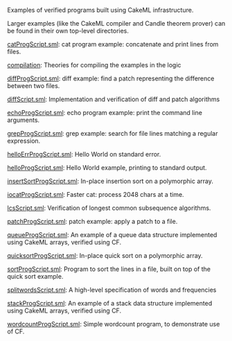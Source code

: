 Examples of verified programs built using CakeML infrastructure.

Larger examples (like the CakeML compiler and Candle theorem prover) can be
found in their own top-level directories.

[catProgScript.sml](catProgScript.sml):
cat program example: concatenate and print lines from files.

[compilation](compilation):
Theories for compiling the examples in the logic

[diffProgScript.sml](diffProgScript.sml):
diff example: find a patch representing the difference between two files.

[diffScript.sml](diffScript.sml):
Implementation and verification of diff and patch algorithms

[echoProgScript.sml](echoProgScript.sml):
echo program example: print the command line arguments.

[grepProgScript.sml](grepProgScript.sml):
grep example: search for file lines matching a regular expression.

[helloErrProgScript.sml](helloErrProgScript.sml):
Hello World on standard error.

[helloProgScript.sml](helloProgScript.sml):
Hello World example, printing to standard output.

[insertSortProgScript.sml](insertSortProgScript.sml):
In-place insertion sort on a polymorphic array.

[iocatProgScript.sml](iocatProgScript.sml):
Faster cat: process 2048 chars at a time.

[lcsScript.sml](lcsScript.sml):
Verification of longest common subsequence algorithms.

[patchProgScript.sml](patchProgScript.sml):
patch example: apply a patch to a file.

[queueProgScript.sml](queueProgScript.sml):
An example of a queue data structure implemented using CakeML arrays, verified
using CF.

[quicksortProgScript.sml](quicksortProgScript.sml):
In-place quick sort on a polymorphic array.

[sortProgScript.sml](sortProgScript.sml):
Program to sort the lines in a file, built on top of the quick sort example.

[splitwordsScript.sml](splitwordsScript.sml):
A high-level specification of words and frequencies

[stackProgScript.sml](stackProgScript.sml):
An example of a stack data structure implemented using CakeML arrays, verified
using CF.

[wordcountProgScript.sml](wordcountProgScript.sml):
Simple wordcount program, to demonstrate use of CF.
